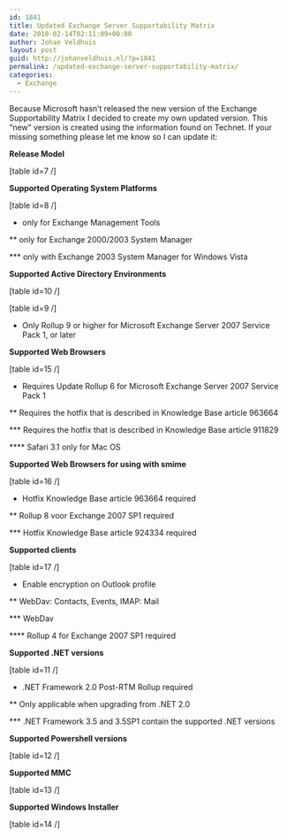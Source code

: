 ```yaml
---
id: 1841
title: Updated Exchange Server Supportability Matrix
date: 2010-02-14T02:11:09+00:00
author: Johan Veldhuis
layout: post
guid: http://johanveldhuis.nl/?p=1841
permalink: /updated-exchange-server-supportability-matrix/
categories:
  - Exchange
---
```

Because Microsoft hasn&#8217;t released the new version of the Exchange Supportability Matrix I decided to create my own updated version. This &#8220;new&#8221; version is created using the information found on Technet. If your missing something please let me know so I can update it:

**Release Model**
  
[table id=7 /]

**Supported Operating System Platforms**
  
[table id=8 /]

* only for Exchange Management Tools
  
** only for Exchange 2000/2003 System Manager
  
\*** only with Exchange 2003 System Manager for Windows Vista

**Supported Active Directory Environments**
  
[table id=10 /]

[table id=9 /]

* Only Rollup 9 or higher for Microsoft Exchange Server 2007 Service Pack 1, or later

**Supported Web Browsers**
  
[table id=15 /]

* Requires Update Rollup 6 for Microsoft Exchange Server 2007 Service Pack 1
  
** Requires the hotfix that is described in Knowledge Base article 963664
  
\*** Requires the hotfix that is described in Knowledge Base article 911829
  
\**** Safari 3.1 only for Mac OS 

**Supported Web Browsers for using with smime**
  
[table id=16 /]

* Hotfix Knowledge Base article 963664 required
  
** Rollup 8 voor Exchange 2007 SP1 required
  
\*** Hotfix Knowledge Base article 924334 required

**Supported clients**
  
[table id=17 /]

* Enable encryption on Outlook profile
  
** WebDav: Contacts, Events, IMAP: Mail
  
\*** WebDav
  
\**** Rollup 4 for Exchange 2007 SP1 required 

**Supported .NET versions**
  
[table id=11 /]

* .NET Framework 2.0 Post-RTM Rollup required
  
** Only applicable when upgrading from .NET 2.0
  
\*** .NET Framework 3.5 and 3.5SP1 contain the supported .NET versions

**Supported Powershell versions**
  
[table id=12 /]

**Supported MMC**
  
[table id=13 /]

**Supported Windows Installer**
  
[table id=14 /]